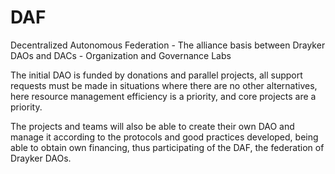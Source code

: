 # DAF
Decentralized Autonomous Federation - The alliance basis between Drayker DAOs and DACs - Organization and Governance Labs

The initial DAO is funded by donations and parallel projects, all support requests must be made in situations where there are no other alternatives, here resource management efficiency is a priority, and core projects are a priority.

The projects and teams will also be able to create their own DAO and manage it according to the protocols and good practices developed, being able to obtain own financing, thus participating of the DAF, the federation of Drayker DAOs.
